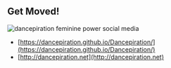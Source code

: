 
## Get Moved!

![dancepiration feminine power social media](https://user-images.githubusercontent.com/38174427/38463781-ee718724-3ab6-11e8-8b78-96573277221b.jpg)


* [https://dancepiration.github.io/Dancepiration/](https://dancepiration.github.io/Dancepiration/)
* [http://dancepiration.net](http://dancepiration.net)

